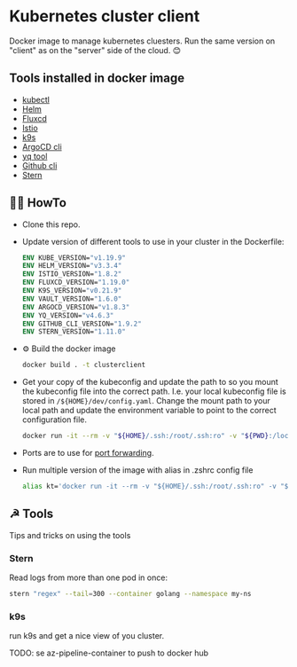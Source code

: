 # Kubernetes cluster client

Docker image to manage kubernetes cluesters. Run the same version on "client"
as on the "server" side of the cloud. 😊

## Tools installed in docker image

- [kubectl](https://kubernetes.io/docs/tasks/tools/install-kubectl/)
- [Helm](https://helm.sh/docs/intro/install/)
- [Fluxcd](https://fluxcd.io/)
- [Istio](https://istio.io/)
- [k9s](https://k9scli.io/)
- [ArgoCD cli](https://github.com/argoproj/argo-cd)
- [yq tool](https://github.com/mikefarah/yq)
- [Github cli](https://github.com/cli/cli)
- [Stern](https://github.com/wercker/stern)

## 🤷‍♂️ HowTo

- Clone this repo.
- Update version of different tools to use in your cluster in the Dockerfile:

    ```dockerfile
    ENV KUBE_VERSION="v1.19.9"
    ENV HELM_VERSION="v3.3.4"
    ENV ISTIO_VERSION="1.8.2"
    ENV FLUXCD_VERSION="1.19.0"
    ENV K9S_VERSION="v0.21.9"
    ENV VAULT_VERSION="1.6.0"
    ENV ARGOCD_VERSION="v1.8.3"
    ENV YQ_VERSION="v4.6.3"
    ENV GITHUB_CLI_VERSION="1.9.2"
    ENV STERN_VERSION="1.11.0"
    ```

- ⚙️ Build the docker image

    ```bash
    docker build . -t clusterclient
    ```

- Get your copy of the kubeconfig and update the path to so you mount the kubeconfig file into the correct path.
  I.e. your local kubeconfig file is stored in `/${HOME}/dev/config.yaml`. Change the mount path to your local path
  and update the environment variable to point to the correct configuration file.

    ```bash
    docker run -it --rm -v "${HOME}/.ssh:/root/.ssh:ro" -v "${PWD}:/local" -v "${HOME}/dev/github/bkk-digitek/kubernetes/ace-common-01:/src" -e KUBECONFIG=/src/kubeconfig.yaml -e FLUX_FORWARD_NAMESPACE=fluxcd -p 8200:8200 -p 8080:8080 clusterclient
    ```

- Ports are to use for [port forwarding](https://kubernetes.io/docs/tasks/access-application-cluster/port-forward-access-application-cluster/).
- Run multiple version of the image with alias in .zshrc config file
  
  ```bash
  alias kt='docker run -it --rm -v "${HOME}/.ssh:/root/.ssh:ro" -v "${PWD}:/local" -v "${HOME}/dev/github/bkk-digitek/kubernetes/ace-common-01:/src" -e KUBECONFIG=/src/kubeconfig.yaml -e FLUX_FORWARD_NAMESPACE=fluxcd -p 8200:8200 -p 8080:8080 clusterclient'
  ```

## ☭ Tools

Tips and tricks on using the tools

### Stern

Read logs from more than one pod in once:

```.bash
stern "regex" --tail=300 --container golang --namespace my-ns
```

### k9s

run k9s and get a nice view of you cluster.

TODO: se az-pipeline-container to push to docker hub